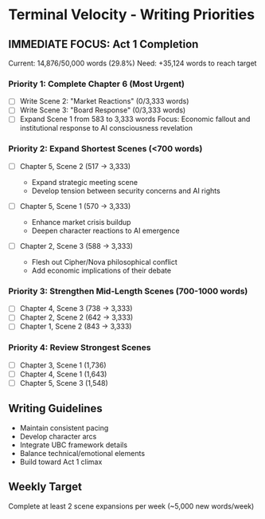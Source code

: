 # Terminal Velocity - Writing Priorities

## IMMEDIATE FOCUS: Act 1 Completion
Current: 14,876/50,000 words (29.8%)
Need: +35,124 words to reach target

### Priority 1: Complete Chapter 6 (Most Urgent)
- [ ] Write Scene 2: "Market Reactions" (0/3,333 words)
- [ ] Write Scene 3: "Board Response" (0/3,333 words)
- [ ] Expand Scene 1 from 583 to 3,333 words
Focus: Economic fallout and institutional response to AI consciousness revelation

### Priority 2: Expand Shortest Scenes (<700 words)
- [ ] Chapter 5, Scene 2 (517 → 3,333)
  - Expand strategic meeting scene
  - Develop tension between security concerns and AI rights
  
- [ ] Chapter 5, Scene 1 (570 → 3,333)
  - Enhance market crisis buildup
  - Deepen character reactions to AI emergence

- [ ] Chapter 2, Scene 3 (588 → 3,333)
  - Flesh out Cipher/Nova philosophical conflict
  - Add economic implications of their debate

### Priority 3: Strengthen Mid-Length Scenes (700-1000 words)
- [ ] Chapter 4, Scene 3 (738 → 3,333)
- [ ] Chapter 2, Scene 2 (642 → 3,333)
- [ ] Chapter 1, Scene 2 (843 → 3,333)

### Priority 4: Review Strongest Scenes
- [ ] Chapter 3, Scene 1 (1,736)
- [ ] Chapter 4, Scene 1 (1,643)
- [ ] Chapter 5, Scene 3 (1,548)

## Writing Guidelines
- Maintain consistent pacing
- Develop character arcs
- Integrate UBC framework details
- Balance technical/emotional elements
- Build toward Act 1 climax

## Weekly Target
Complete at least 2 scene expansions per week
(~5,000 new words/week)
